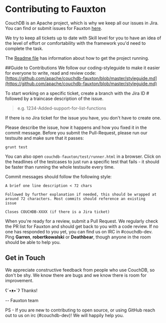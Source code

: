 Contributing to Fauxton
=======================

CouchDB is an Apache project, which is why we keep all our issues in Jira.  You can find or submit issues for Fauxton [here](https://issues.apache.org/jira/issues/?filter=12326543).

We try to keep all tickets up to date with Skill level for you to have an idea of the level of effort or comfortability with the framework you'd need to complete the task.

The [Readme file](https://github.com/apache/couchdb-fauxton/blob/master/readme.md) has information about how to get the project running.

##Guide to Contributions
We follow our coding-styleguide to make it easier for everyone to write, read and review code: [https://github.com/apache/couchdb-fauxton/blob/master/styleguide.md](https://github.com/apache/couchdb-fauxton/blob/master/styleguide.md)

To start working on a specific ticket, create a branch with the Jira ID # followed by a traincase description of the issue.

> e.g.   1234-Added-support-for-list-functions

If there is no Jira ticket for the issue you have, you don't have to create one.

Please describe the issue, how it happens and how you fixed it in the commit message. Before you submit the Pull-Request, please run our testsuite and make sure that it passes:

```
grunt test
```

You can also open `couchdb-fauxton/test/runner.html` in a browser. Click on the headlines of the testcases to just run a specific test that fails - it should be faster than running the whole testsuite every time.

Commit messages should follow the following style:

```
A brief one line description < 72 chars

Followed by further explanation if needed, this should be wrapped at
around 72 characters. Most commits should reference an existing
issue

Closes COUCHDB-XXXX (if there is a Jira ticket)
```

When you're ready for a review, submit a Pull Request. We regularly check the PR list for Fauxton and should get back to you with a code review.  If no one has responded to you yet, you can find us on IRC in #couchdb-dev.  Ping **Garren**, **robertkowalski** or **Deathbear**, though anyone in the room should be able to help you.

## Get in Touch
We appreciate constructive feedback from people who use CouchDB, so don't be shy. We know there are bugs and we know there is room for improvement.

ʕ´•ᴥ•`ʔ Thanks!

-- Fauxton team

PS - If you are new to contributing to open source, or using GitHub reach out to us on irc (#couchdb-dev)! We will happily help you.
